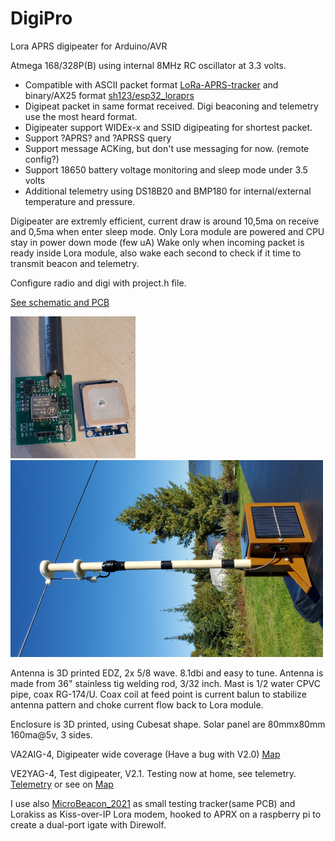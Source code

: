 # DigiPro
 Lora APRS digipeater for Arduino/AVR
 
 Atmega 168/328P(B) using internal 8MHz RC oscillator at 3.3 volts.
 
 - Compatible with ASCII packet format [LoRa-APRS-tracker](https://github.com/lora-aprs/LoRa_APRS_Tracker) and binary/AX25 format [sh123/esp32_loraprs](https://github.com/sh123/esp32_loraprs)
 - Digipeat packet in same format received. Digi beaconing and telemetry use the most heard format.
 - Digipeater support WIDEx-x and SSID digipeating for shortest packet.
 - Support ?APRS? and ?APRSS query
 - Support message ACKing, but don't use messaging for now. (remote config?)
 - Support 18650 battery voltage monitoring and sleep mode under 3.5 volts
 - Additional telemetry using DS18B20 and BMP180 for internal/external temperature and pressure.

Digipeater are extremly efficient, current draw is around 10,5ma on receive and 0,5ma when enter sleep mode. Only Lora module are powered and CPU stay in power down mode (few uA) Wake only when incoming packet is ready inside Lora module, also wake each second to check if it time to transmit beacon and telemetry.

Configure radio and digi with project.h file. 

[See schematic and PCB](Board.pdf)

 ![Board](Board.jpg) ![Digi VA2AIG-4](Digi.png)

Antenna is 3D printed EDZ, 2x 5/8 wave. 8.1dbi and easy to tune. Antenna is made from 36" stainless tig welding rod, 3/32 inch. Mast is 1/2 water CPVC pipe, coax RG-174/U. Coax coil at feed point is current balun to stabilize antenna pattern and choke current flow back to Lora module.

Enclosure is 3D printed, using Cubesat shape. Solar panel are 80mmx80mm 160ma@5v, 3 sides. 

VA2AIG-4, Digipeater wide coverage (Have a bug with V2.0) [Map](https://fr.aprs.fi/#!call=a%2FVA2AIG-4&timerange=3600&tail=3600)

VE2YAG-4, Test digipeater, V2.1. Testing now at home, see telemetry.
[Telemetry](https://fr.aprs.fi/telemetry/a/VE2YAG-4) or see on [Map](https://fr.aprs.fi/info/a/VE2YAG-4)

I use also [MicroBeacon_2021](https://github.com/ve2yag/MicroBeacon_2021) as small testing tracker(same PCB) and Lorakiss as Kiss-over-IP Lora modem, hooked to APRX on a raspberry pi to create a dual-port igate with Direwolf.

